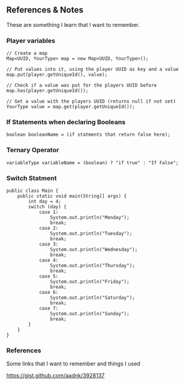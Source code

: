 
## References & Notes 
These are something I learn that I want to remember. 

### Player variables

    // Create a map
    Map<UUID, YourType> map = new Map<UUID, YourType>();

    // Put values into it, using the player UUID as key and a value
    map.put(player.getUniqueId(), value);

    // Check if a value was put for the players UUID before
    map.has(player.getUniqueId());

    // Get a value with the players UUID (returns null if not set)
    YourType value = map.get(player.getUniqueId());
    
### If Statements when declaring Booleans
    boolean booleanName = (if statments that return false here);

### Ternary Operator
    variableType variableName = (boolean) ? "if true" : "If False";

### Switch Statment 

````
public class Main {
    public static void main(String[] args) {
        int day = 4;
        switch (day) {
            case 1:
                System.out.println("Monday");
                break;
            case 2:
                System.out.println("Tuesday");
                break;
            case 3:
                System.out.println("Wednesday");
                break;
            case 4:
                System.out.println("Thursday");
                break;
            case 5:
                System.out.println("Friday");
                break;
            case 6:
                System.out.println("Saturday");
                break;
            case 7:
                System.out.println("Sunday");
                break;
        }
    }
}
````

### References
Some links that I want to remember and things I used

https://gist.github.com/aadnk/3928137

